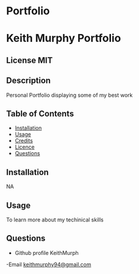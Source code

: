 # Portfolio

#  Keith Murphy Portfolio

 ## License  MIT


 ## Description
 Personal Portfolio displaying some of my best work

 ## Table of Contents
 - [Installation](#howToInstall)
 - [Usage](#usage)
 - [Credits](#credits)
 - [Licence](#license)
 - [Questions](#questions)

 ## Installation
 NA

 ## Usage
 To learn more about my techinical skills
    
   



 ## Questions

 - Github profile
  KeithMurph

  -Email
  keithmurphy94@gmail.com
